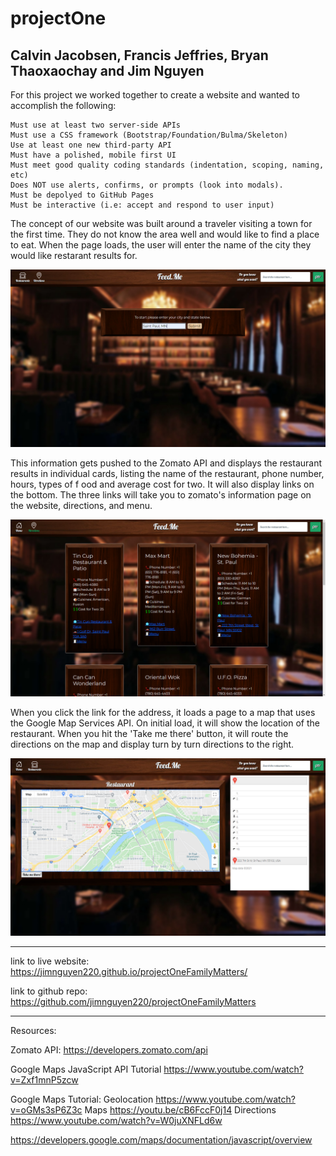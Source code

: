 # projectOne
## Calvin Jacobsen, Francis Jeffries, Bryan Thaoxaochay and Jim Nguyen

For this project we worked together to create a website and wanted to accomplish the following:

```
Must use at least two server-side APIs
Must use a CSS framework (Bootstrap/Foundation/Bulma/Skeleton)
Use at least one new third-party API
Must have a polished, mobile first UI
Must meet good quality coding standards (indentation, scoping, naming, etc)
Does NOT use alerts, confirms, or prompts (look into modals).
Must be depolyed to GitHub Pages
Must be interactive (i.e: accept and respond to user input)
```

The concept of our website was built around a traveler visiting a town for the first time.  They do not know the area well and would like to find a place to eat.  When the page loads, the user will enter the name of the city they would like restarant results for.

![index image](./assets/images/index.PNG)

This information gets pushed to the Zomato API and displays the restaurant results in individual cards, listing the name of the restaurant, phone number, hours, types of f ood and average cost for two.  It will also display links on the bottom.  The three links will take you to zomato's information page on the website, directions, and menu.  

![restaurants image](./assets/images/restaurants.PNG)

When you click the link for the address, it loads a page to a map that uses the Google Map Services API.  On initial load, it will show the location of the restaurant.  When you hit the 'Take me there' button, it will route the directions on the map and display turn by turn directions to the right.

![maps image](./assets/images/maps.PNG)






----------------------------------

link to live website: https://jimnguyen220.github.io/projectOneFamilyMatters/

link to github repo: https://github.com/jimnguyen220/projectOneFamilyMatters

--------------------------------------


Resources:

Zomato API:
https://developers.zomato.com/api

Google Maps JavaScript API Tutorial
https://www.youtube.com/watch?v=Zxf1mnP5zcw

Google Maps Tutorial:
Geolocation
https://www.youtube.com/watch?v=oGMs3sP6Z3c
Maps
https://youtu.be/cB6FccF0j14
Directions
https://www.youtube.com/watch?v=W0juXNFLd6w

https://developers.google.com/maps/documentation/javascript/overview
